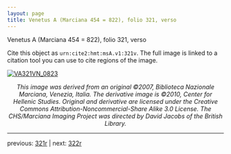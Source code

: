 ```yaml
---
layout: page
title: Venetus A (Marciana 454 = 822), folio 321, verso
---
```


Venetus A (Marciana 454 = 822), folio 321, verso

Cite this object as `urn:cite2:hmt:msA.v1:321v`.  The full image is linked to a citation tool you can use to cite regions of the image.

[![VA321VN_0823](http://www.homermultitext.org/iipsrv?IIIF=/project/homer/pyramidal/deepzoom/hmt/vaimg/2017a/VA321VN_0823.tif/full/800,/0/default.jpg)](http://www.homermultitext.org/ict2/?urn=urn:cite2:hmt:vaimg.2017a:VA321VN_0823) 

<p style="text-align: center; font-style: italic;">This image was derived from an original ©2007, Biblioteca Nazionale Marciana, Venezia, Italia. The derivative image is ©2010, Center for Hellenic Studies. Original and derivative are licensed under the Creative Commons Attribution-Noncommercial-Share Alike 3.0 License. The CHS/Marciana Imaging Project was directed by David Jacobs of the British Library.</p>

---

previous: [321r](../321r/) | next: [322r](../322r/)